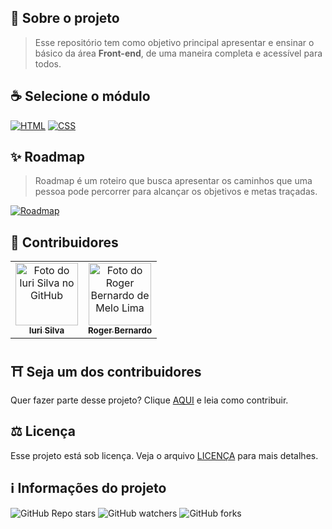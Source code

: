 ## 🚀 Sobre o projeto

> Esse repositório tem como objetivo principal apresentar e ensinar o básico da área **Front-end**, de uma maneira completa e acessível para todos.

## ☕ Selecione o módulo

[![HTML](https://img.shields.io/badge/html%20-%23323330.svg?&style=for-the-badge&logo=html&logoColor=black&color=FF8000)](https://github.com/iuricode/ensinando-frontend/blob/main/modulos/html/html.br.md)
[![CSS](https://img.shields.io/badge/css%20-%23323330.svg?&style=for-the-badge&logo=css&logoColor=black&color=2E64FE)](https://github.com/iuricode/ensinando-frontend/blob/main/modulos/css/CSS.br.md)

## ✨ Roadmap
> Roadmap é um roteiro que busca apresentar os caminhos que uma pessoa pode percorrer para alcançar os objetivos e metas traçadas.

[![Roadmap](https://img.shields.io/badge/Roadmap%20-%23323330.svg?&style=for-the-badge&logo=Roadmap&logoColor=black&color=DF01A5)](https://github.com/iuricode/ensinando-frontend/blob/main/modulos/roadmap/roadmap.md)

## 🌈 Contribuidores

<table>
  <tr>
    <td align="center">
      <a href="https://github.com/iuricode">
        <img src="https://avatars3.githubusercontent.com/u/31936044" width="100px;" alt="Foto do Iuri Silva no GitHub"/><br>
        <sub>
          <b>Iuri Silva</b>
        </sub>
      </a>
    </td>
    <td align="center">
      <a href="https://github.com/rbmelolima">
        <img src="https://avatars2.githubusercontent.com/u/48859060" width="100px;" alt="Foto do Roger Bernardo de Melo Lima"/><br>
        <sub>
          <b>Roger Bernardo</b>
        </sub>
      </a>
    </td>
  </tr>  
</table>

## ⛩ Seja um dos contribuidores

Quer fazer parte desse projeto? Clique [AQUI](CONTRIBUTING.md) e leia como contribuir.<br>

## ⚖ Licença

Esse projeto está sob licença. Veja o arquivo [LICENÇA](LICENSE.md) para mais detalhes.<br>

## ℹ️ Informações do projeto

![GitHub Repo stars](https://img.shields.io/github/stars/iuricode/ensinando-frontend?style=for-the-badge)
![GitHub watchers](https://img.shields.io/github/watchers/iuricode/ensinando-frontend?style=for-the-badge)
![GitHub forks](https://img.shields.io/github/forks/iuricode/ensinando-frontend?style=for-the-badge)
